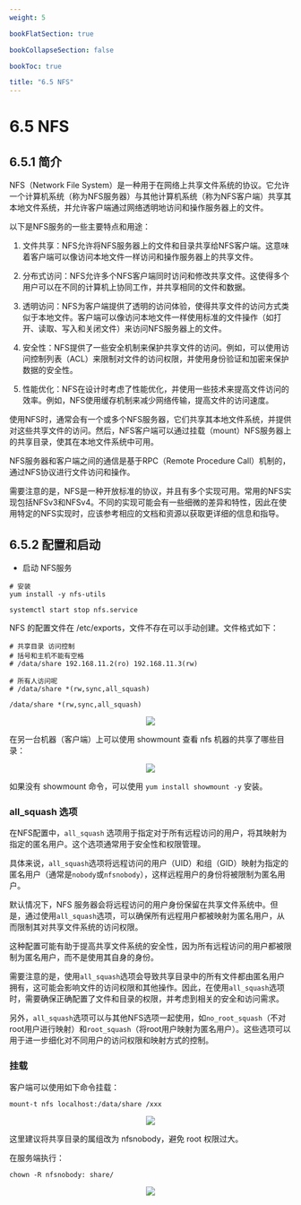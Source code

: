 ```yaml
---
weight: 5

bookFlatSection: true

bookCollapseSection: false

bookToc: true

title: "6.5 NFS"
---
```


# 6.5 NFS

## 6.5.1 简介

NFS（Network File System）是一种用于在网络上共享文件系统的协议。它允许一个计算机系统（称为NFS服务器）与其他计算机系统（称为NFS客户端）共享其本地文件系统，并允许客户端通过网络透明地访问和操作服务器上的文件。

以下是NFS服务的一些主要特点和用途：

1. 文件共享：NFS允许将NFS服务器上的文件和目录共享给NFS客户端。这意味着客户端可以像访问本地文件一样访问和操作服务器上的共享文件。

2. 分布式访问：NFS允许多个NFS客户端同时访问和修改共享文件。这使得多个用户可以在不同的计算机上协同工作，并共享相同的文件和数据。

3. 透明访问：NFS为客户端提供了透明的访问体验，使得共享文件的访问方式类似于本地文件。客户端可以像访问本地文件一样使用标准的文件操作（如打开、读取、写入和关闭文件）来访问NFS服务器上的文件。

4. 安全性：NFS提供了一些安全机制来保护共享文件的访问。例如，可以使用访问控制列表（ACL）来限制对文件的访问权限，并使用身份验证和加密来保护数据的安全性。

5. 性能优化：NFS在设计时考虑了性能优化，并使用一些技术来提高文件访问的效率。例如，NFS使用缓存机制来减少网络传输，提高文件的访问速度。

使用NFS时，通常会有一个或多个NFS服务器，它们共享其本地文件系统，并提供对这些共享文件的访问。然后，NFS客户端可以通过挂载（mount）NFS服务器上的共享目录，使其在本地文件系统中可用。

NFS服务器和客户端之间的通信是基于RPC（Remote Procedure Call）机制的，通过NFS协议进行文件访问和操作。

需要注意的是，NFS是一种开放标准的协议，并且有多个实现可用。常用的NFS实现包括NFSv3和NFSv4。不同的实现可能会有一些细微的差异和特性，因此在使用特定的NFS实现时，应该参考相应的文档和资源以获取更详细的信息和指导。

## 6.5.2 配置和启动

+ 启动 NFS服务

```shell
# 安装
yum install -y nfs-utils

systemctl start stop nfs.service
```

NFS 的配置文件在 /etc/exports，文件不存在可以手动创建。文件格式如下：

```shell
# 共享目录 访问控制
# 括号和主机不能有空格
# /data/share 192.168.11.2(ro) 192.168.11.3(rw)

# 所有人访问呢
# /data/share *(rw,sync,all_squash)

/data/share *(rw,sync,all_squash)
```

<div align="center"><img src="https://cdn.xiaobinqt.cn/xiaobinqt.io/20230710/a7baa8bd45544d77937b829d8d17a432.png" width=  /></div>

在另一台机器（客户端）上可以使用 showmount 查看 nfs 机器的共享了哪些目录：


<div align="center"><img src="https://cdn.xiaobinqt.cn/xiaobinqt.io/20230710/25bc38765e194dcfbf293509c99ef837.png" width=  /></div>

如果没有 showmount 命令，可以使用 `yum install showmount -y` 安装。

### all_squash 选项

在NFS配置中，`all_squash` 选项用于指定对于所有远程访问的用户，将其映射为指定的匿名用户。这个选项通常用于安全性和权限管理。

具体来说，`all_squash`选项将远程访问的用户（UID）和组（GID）映射为指定的匿名用户（通常是`nobody`或`nfsnobody`），这样远程用户的身份将被限制为匿名用户。

默认情况下，NFS 服务器会将远程访问的用户身份保留在共享文件系统中。但是，通过使用`all_squash`选项，可以确保所有远程用户都被映射为匿名用户，从而限制其对共享文件系统的访问权限。

这种配置可能有助于提高共享文件系统的安全性，因为所有远程访问的用户都被限制为匿名用户，而不是使用其自身的身份。

需要注意的是，使用`all_squash`选项会导致共享目录中的所有文件都由匿名用户拥有，这可能会影响文件的访问权限和其他操作。因此，在使用`all_squash`选项时，需要确保正确配置了文件和目录的权限，并考虑到相关的安全和访问需求。

另外，`all_squash`选项可以与其他NFS选项一起使用，如`no_root_squash`（不对root用户进行映射）和`root_squash`（将root用户映射为匿名用户）。这些选项可以用于进一步细化对不同用户的访问权限和映射方式的控制。


### 挂载

客户端可以使用如下命令挂载：

```shell
mount-t nfs localhost:/data/share /xxx

```

<div align="center"><img src="https://cdn.xiaobinqt.cn/xiaobinqt.io/20230710/0d2854c3f9cf449b991180b3fd3b86d5.png" width=  /></div>

这里建议将共享目录的属组改为 nfsnobody，避免 root 权限过大。

在服务端执行：

```shell
chown -R nfsnobody: share/
```

<div align="center"><img src="https://cdn.xiaobinqt.cn/xiaobinqt.io/20230710/7e0e980fe26d4b439d6ed7573de12ab5.png" width=  /></div>




